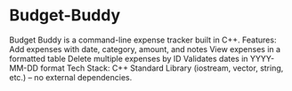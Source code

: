 # Budget-Buddy
Budget Buddy is a command-line expense tracker built in C++. Features:  Add expenses with date, category, amount, and notes  View expenses in a formatted table  Delete multiple expenses by ID  Validates dates in YYYY-MM-DD format  Tech Stack: C++ Standard Library (iostream, vector, string, etc.) – no external dependencies.
